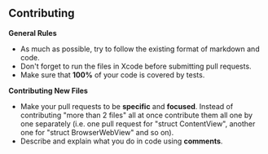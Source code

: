 ## Contributing

**General Rules**

- As much as possible, try to follow the existing format of markdown and code.
- Don't forget to run the files in Xcode before submitting pull requests.
- Make sure that **100%** of your code is covered by tests.


**Contributing New Files**

- Make your pull requests to be **specific** and **focused**. Instead of 
contributing "more than 2 files" all at once contribute them all 
one by one separately (i.e. one pull request for "struct ContentView", another one
for "struct BrowserWebView" and so on).
- Describe and explain what you do in code using **comments**.
